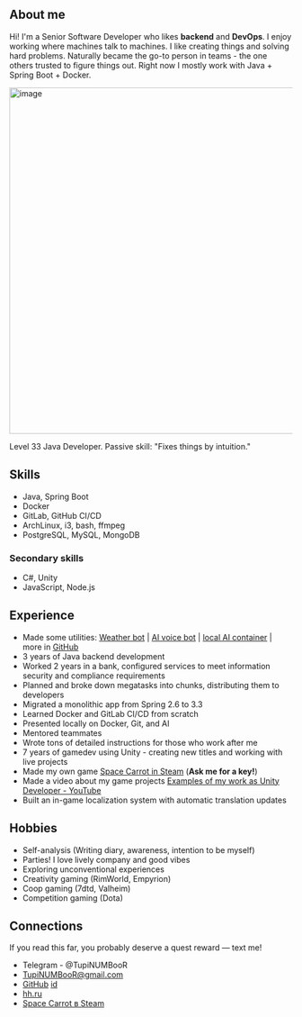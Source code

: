 ## About me

Hi! I'm a Senior Software Developer who likes **backend** and **DevOps**.
I enjoy working where machines talk to machines.
I like creating things and solving hard problems.
Naturally became the go-to person in teams - the one others trusted to figure things out.
Right now I mostly work with Java + Spring Boot + Docker.

<img width="905" height="615" alt="image" src="https://github.com/user-attachments/assets/eaa81d6b-dd59-4a53-bd7a-38ae87e78116" />

Level 33 Java Developer. Passive skill: "Fixes things by intuition."

## Skills

- Java, Spring Boot
- Docker
- GitLab, GitHub CI/CD
- ArchLinux, i3, bash, ffmpeg
- PostgreSQL, MySQL, MongoDB

### Secondary skills

- C#, Unity
- JavaScript, Node.js

## Experience

- Made some utilities: [Weather bot](https://github.com/TupiNUMBooR/froglyn) | [AI voice bot](https://github.com/TupiNUMBooR/telegram-voice-ai-bot) | [local AI container](https://github.com/TupiNUMBooR/ai) | more in [GitHub](https://github.com/TupiNUMBooR)
- 3 years of Java backend development
- Worked 2 years in a bank, configured services to meet information security and compliance requirements
- Planned and broke down megatasks into chunks, distributing them to developers
- Migrated a monolithic app from Spring 2.6 to 3.3
- Learned Docker and GitLab CI/CD from scratch
- Presented locally on Docker, Git, and AI
- Mentored teammates
- Wrote tons of detailed instructions for those who work after me
- 7 years of gamedev using Unity - creating new titles and working with live projects
- Made my own game [Space Carrot in Steam](https://s.team/a/1174490) (**Ask me for a key!**)
- Made a video about my game projects [Examples of my work as Unity Developer - YouTube](https://youtu.be/jdV6eylSV1o)
- Built an in-game localization system with automatic translation updates

## Hobbies

- Self-analysis (Writing diary, awareness, intention to be myself)
- Parties! I love lively company and good vibes
- Exploring unconventional experiences
- Creativity gaming (RimWorld, Empyrion)
- Coop gaming (7dtd, Valheim)
- Competition gaming (Dota)

## Connections

If you read this far, you probably deserve a quest reward — text me!

- Telegram - @TupiNUMBooR
- TupiNUMBooR@gmail.com
- [GitHub](https://github.com/TupiNUMBooR) [id](https://github.com/TupiNUMBooR/id)
- [hh.ru](https://hh.ru/resume/c5114772ff08c0908a0039ed1f423967416438)
- [Space Carrot в Steam](https://s.team/a/1174490)
